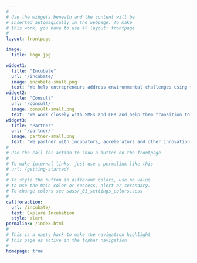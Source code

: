 ```yaml
---
#
# Use the widgets beneath and the content will be
# inserted automagically in the webpage. To make
# this work, you have to use âº layout: frontpage
#
layout: frontpage

image:
  title: logo.jpg

widget1:
  title: "Incubate"
  url: '/incubate/'
  image: incubate-small.png
  text: 'We help entrepreneurs address environmental challenges using technology-enabled products and processes. We provide free coworking space, hands-on product development support and access to technology platforms, mentors and partners.'
widget2:
  title: "Consult"
  url: '/consult/'
  image: consult-small.png
  text: 'We work closely with SMEs and LEs and help them transition to sustainable practices. Our services include new product and process development, setting up of innovation management practices and evaluation of new innovations.'
widget3:
  title: "Partner"
  url: '/partner/'
  image: partner-small.png
  text: "We partner with incubators, accelerators and other innovation centres by providing a tailored innovation management service."
#
# Use the call for action to show a button on the frontpage
#
# To make internal links, just use a permalink like this
# url: /getting-started/
#
# To style the button in different colors, use no value
# to use the main color or success, alert or secondary.
# To change colors see sass/_01_settings_colors.scss
#
callforaction:
  url: /incubate/
  text: Explore Incubation
  style: alert
permalink: /index.html
#
# This is a nasty hack to make the navigation highlight
# this page as active in the topbar navigation
#
homepage: true
---
```


